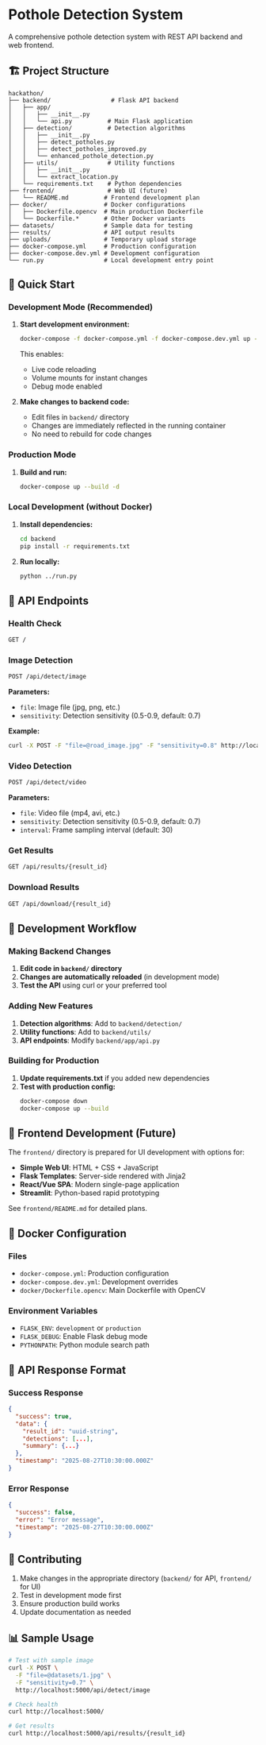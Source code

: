 # Pothole Detection System

A comprehensive pothole detection system with REST API backend and web frontend.

## 🏗️ Project Structure

```
hackathon/
├── backend/                 # Flask API backend
│   ├── app/
│   │   ├── __init__.py
│   │   └── api.py          # Main Flask application
│   ├── detection/          # Detection algorithms
│   │   ├── __init__.py
│   │   ├── detect_potholes.py
│   │   ├── detect_potholes_improved.py
│   │   └── enhanced_pothole_detection.py
│   ├── utils/              # Utility functions
│   │   ├── __init__.py
│   │   └── extract_location.py
│   └── requirements.txt    # Python dependencies
├── frontend/               # Web UI (future)
│   └── README.md          # Frontend development plan
├── docker/                # Docker configurations
│   ├── Dockerfile.opencv  # Main production Dockerfile
│   └── Dockerfile.*       # Other Docker variants
├── datasets/              # Sample data for testing
├── results/               # API output results
├── uploads/               # Temporary upload storage
├── docker-compose.yml     # Production configuration
├── docker-compose.dev.yml # Development configuration
└── run.py                 # Local development entry point
```

## 🚀 Quick Start

### Development Mode (Recommended)

1. **Start development environment:**
   ```bash
   docker-compose -f docker-compose.yml -f docker-compose.dev.yml up --build
   ```
   
   This enables:
   - Live code reloading
   - Volume mounts for instant changes
   - Debug mode enabled

2. **Make changes to backend code:**
   - Edit files in `backend/` directory
   - Changes are immediately reflected in the running container
   - No need to rebuild for code changes

### Production Mode

1. **Build and run:**
   ```bash
   docker-compose up --build -d
   ```

### Local Development (without Docker)

1. **Install dependencies:**
   ```bash
   cd backend
   pip install -r requirements.txt
   ```

2. **Run locally:**
   ```bash
   python ../run.py
   ```

## 📡 API Endpoints

### Health Check
```bash
GET /
```

### Image Detection
```bash
POST /api/detect/image
```
**Parameters:**
- `file`: Image file (jpg, png, etc.)
- `sensitivity`: Detection sensitivity (0.5-0.9, default: 0.7)

**Example:**
```bash
curl -X POST -F "file=@road_image.jpg" -F "sensitivity=0.8" http://localhost:5000/api/detect/image
```

### Video Detection
```bash
POST /api/detect/video
```
**Parameters:**
- `file`: Video file (mp4, avi, etc.)
- `sensitivity`: Detection sensitivity (0.5-0.9, default: 0.7)
- `interval`: Frame sampling interval (default: 30)

### Get Results
```bash
GET /api/results/{result_id}
```

### Download Results
```bash
GET /api/download/{result_id}
```

## 🔧 Development Workflow

### Making Backend Changes

1. **Edit code in `backend/` directory**
2. **Changes are automatically reloaded** (in development mode)
3. **Test the API** using curl or your preferred tool

### Adding New Features

1. **Detection algorithms**: Add to `backend/detection/`
2. **Utility functions**: Add to `backend/utils/`
3. **API endpoints**: Modify `backend/app/api.py`

### Building for Production

1. **Update requirements.txt** if you added new dependencies
2. **Test with production config:**
   ```bash
   docker-compose down
   docker-compose up --build
   ```

## 🎨 Frontend Development (Future)

The `frontend/` directory is prepared for UI development with options for:

- **Simple Web UI**: HTML + CSS + JavaScript
- **Flask Templates**: Server-side rendered with Jinja2
- **React/Vue SPA**: Modern single-page application
- **Streamlit**: Python-based rapid prototyping

See `frontend/README.md` for detailed plans.

## 🐳 Docker Configuration

### Files
- `docker-compose.yml`: Production configuration
- `docker-compose.dev.yml`: Development overrides
- `docker/Dockerfile.opencv`: Main Dockerfile with OpenCV

### Environment Variables
- `FLASK_ENV`: `development` or `production`
- `FLASK_DEBUG`: Enable Flask debug mode
- `PYTHONPATH`: Python module search path

## 📝 API Response Format

### Success Response
```json
{
  "success": true,
  "data": {
    "result_id": "uuid-string",
    "detections": [...],
    "summary": {...}
  },
  "timestamp": "2025-08-27T10:30:00.000Z"
}
```

### Error Response
```json
{
  "success": false,
  "error": "Error message",
  "timestamp": "2025-08-27T10:30:00.000Z"
}
```

## 🤝 Contributing

1. Make changes in the appropriate directory (`backend/` for API, `frontend/` for UI)
2. Test in development mode first
3. Ensure production build works
4. Update documentation as needed

## 📊 Sample Usage

```bash
# Test with sample image
curl -X POST \
  -F "file=@datasets/1.jpg" \
  -F "sensitivity=0.7" \
  http://localhost:5000/api/detect/image

# Check health
curl http://localhost:5000/

# Get results
curl http://localhost:5000/api/results/{result_id}
```
